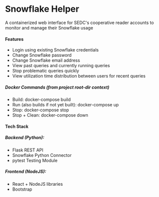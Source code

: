 # Snowflake Helper
A containerized web interface for SEDC's cooperative reader accounts to monitor and manage their Snowflake usage

#### Features
- Login using existing Snowflake credentials
- Change Snowflake password
- Change Snowflake email address
- View past queries and currently running queries
- Stop problematic queries quickly
- View utilization time distribution between users for recent queries

##### Docker Commands (from project root-dir context)
- Build: docker-compose build
- Run (also builds if not yet built): docker-compose up
- Stop: docker-compose stop
- Stop + Clean: docker-compose down 

#### Tech Stack
##### Backend (Python):
- Flask REST API
- Snowflake Python Connector
- pytest Testing Module
##### Frontend (NodeJS):
- React + NodeJS libraries
- Bootstrap